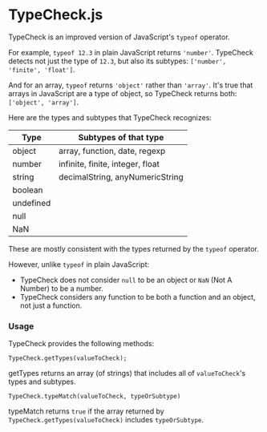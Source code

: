 # TypeCheck.js

TypeCheck is an improved version of JavaScript's `typeof` operator.

For example, `typeof 12.3` in plain JavaScript returns `'number'`. TypeCheck detects not just the type of `12.3`, but also its subtypes: `['number', 'finite', 'float']`.

And for an array, `typeof` returns `'object'` rather than `'array'`. It's true that arrays in JavaScript are a type of object, so TypeCheck returns both: `['object', 'array']`.

Here are the types and subtypes that TypeCheck recognizes:

| Type      | Subtypes of that type            |
|-----------|----------------------------------|
| object    | array, function, date, regexp    |
| number    | infinite, finite, integer, float |
| string    | decimalString, anyNumericString  |
| boolean   |                                  |
| undefined |                                  |
| null      |                                  |
| NaN       |                                  |

These are mostly consistent with the types returned by the `typeof` operator.

However, unlike `typeof` in plain JavaScript:

- TypeCheck does not consider `null` to be an object or `NaN` (Not A Number) to be a number.
- TypeCheck considers any function to be both a function and an object, not just a function.

### Usage

TypeCheck provides the following methods:

```
TypeCheck.getTypes(valueToCheck);
```

getTypes returns an array (of strings) that includes all of `valueToCheck`'s types and subtypes.

```
TypeCheck.typeMatch(valueToCheck, typeOrSubtype)
```

typeMatch returns `true` if the array returned by `TypeCheck.getTypes(valueToCheck)` includes `typeOrSubtype`.
